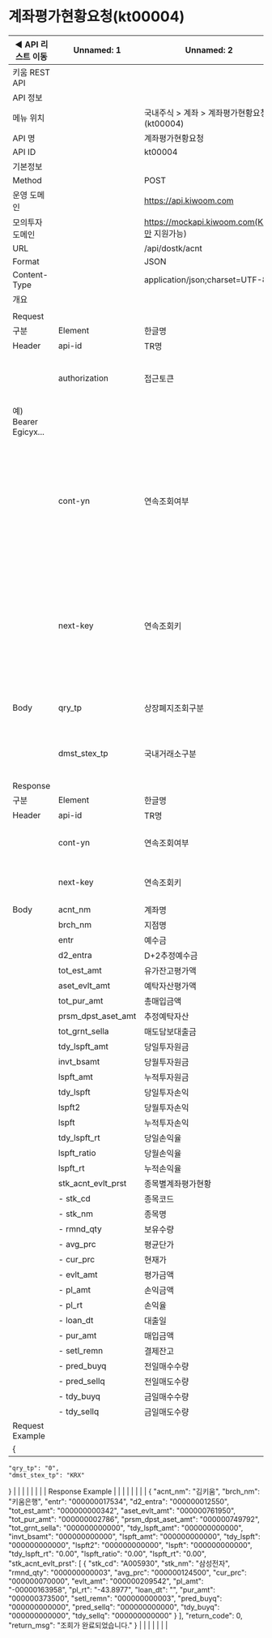 # 계좌평가현황요청(kt00004)

| ◀ API 리스트 이동 | Unnamed: 1 | Unnamed: 2 | Unnamed: 3 | Unnamed: 4 | Unnamed: 5 | Unnamed: 6 |
| --- | --- | --- | --- | --- | --- | --- |
| 키움 REST API |  |  |  |  |  |  |
| API 정보 |  |  |  |  |  |  |
| 메뉴 위치 |  | 국내주식 > 계좌 > 계좌평가현황요청(kt00004) |  |  |  |  |
| API 명 |  | 계좌평가현황요청 |  |  |  |  |
| API ID |  | kt00004 |  |  |  |  |
| 기본정보 |  |  |  |  |  |  |
| Method |  | POST |  |  |  |  |
| 운영 도메인 |  | https://api.kiwoom.com |  |  |  |  |
| 모의투자 도메인 |  | https://mockapi.kiwoom.com(KRX만 지원가능) |  |  |  |  |
| URL |  | /api/dostk/acnt |  |  |  |  |
| Format |  | JSON |  |  |  |  |
| Content-Type |  | application/json;charset=UTF-8 |  |  |  |  |
| 개요 |  |  |  |  |  |  |
|  |  |  |  |  |  |  |
| Request |  |  |  |  |  |  |
| 구분 | Element | 한글명 | Type | Required | Length | Description |
| Header | api-id | TR명 | String | Y | 10 |  |
|  | authorization | 접근토큰 | String | Y | 1000 | 토큰 지정시 토큰타입("Bearer") 붙혀서 호출 
 예) Bearer Egicyx... |
|  | cont-yn | 연속조회여부 | String | N | 1 | 응답 Header의 연속조회여부값이 Y일 경우 다음데이터 요청시 응답 Header의 cont-yn값 세팅 |
|  | next-key | 연속조회키 | String | N | 50 | 응답 Header의 연속조회여부값이 Y일 경우 다음데이터 요청시 응답 Header의 next-key값 세팅 |
| Body | qry_tp | 상장폐지조회구분 | String | Y | 1 | 0:전체, 1:상장폐지종목제외 |
|  | dmst_stex_tp | 국내거래소구분 | String | Y | 6 | KRX:한국거래소,NXT:넥스트트레이드 |
| Response |  |  |  |  |  |  |
| 구분 | Element | 한글명 | Type | Required | Length | Description |
| Header | api-id | TR명 | String | Y | 10 |  |
|  | cont-yn | 연속조회여부 | String | N | 1 | 다음 데이터가 있을시 Y값 전달 |
|  | next-key | 연속조회키 | String | N | 50 | 다음 데이터가 있을시 다음 키값 전달 |
| Body | acnt_nm | 계좌명 | String | N | 30 |  |
|  | brch_nm | 지점명 | String | N | 30 |  |
|  | entr | 예수금 | String | N | 12 |  |
|  | d2_entra | D+2추정예수금 | String | N | 12 |  |
|  | tot_est_amt | 유가잔고평가액 | String | N | 12 |  |
|  | aset_evlt_amt | 예탁자산평가액 | String | N | 12 |  |
|  | tot_pur_amt | 총매입금액 | String | N | 12 |  |
|  | prsm_dpst_aset_amt | 추정예탁자산 | String | N | 12 |  |
|  | tot_grnt_sella | 매도담보대출금 | String | N | 12 |  |
|  | tdy_lspft_amt | 당일투자원금 | String | N | 12 |  |
|  | invt_bsamt | 당월투자원금 | String | N | 12 |  |
|  | lspft_amt | 누적투자원금 | String | N | 12 |  |
|  | tdy_lspft | 당일투자손익 | String | N | 12 |  |
|  | lspft2 | 당월투자손익 | String | N | 12 |  |
|  | lspft | 누적투자손익 | String | N | 12 |  |
|  | tdy_lspft_rt | 당일손익율 | String | N | 12 |  |
|  | lspft_ratio | 당월손익율 | String | N | 12 |  |
|  | lspft_rt | 누적손익율 | String | N | 12 |  |
|  | stk_acnt_evlt_prst | 종목별계좌평가현황 | LIST | N |  |  |
|  | - stk_cd | 종목코드 | String | N | 12 |  |
|  | - stk_nm | 종목명 | String | N | 30 |  |
|  | - rmnd_qty | 보유수량 | String | N | 12 |  |
|  | - avg_prc | 평균단가 | String | N | 12 |  |
|  | - cur_prc | 현재가 | String | N | 12 |  |
|  | - evlt_amt | 평가금액 | String | N | 12 |  |
|  | - pl_amt | 손익금액 | String | N | 12 |  |
|  | - pl_rt | 손익율 | String | N | 12 |  |
|  | - loan_dt | 대출일 | String | N | 10 |  |
|  | - pur_amt | 매입금액 | String | N | 12 |  |
|  | - setl_remn | 결제잔고 | String | N | 12 |  |
|  | - pred_buyq | 전일매수수량 | String | N | 12 |  |
|  | - pred_sellq | 전일매도수량 | String | N | 12 |  |
|  | - tdy_buyq | 금일매수수량 | String | N | 12 |  |
|  | - tdy_sellq | 금일매도수량 | String | N | 12 |  |
| Request Example |  |  |  |  |  |  |
| {
    "qry_tp": "0",
    "dmst_stex_tp": "KRX"
} |  |  |  |  |  |  |
| Response Example |  |  |  |  |  |  |
| {
    "acnt_nm": "김키움",
    "brch_nm": "키움은행",
    "entr": "000000017534",
    "d2_entra": "000000012550",
    "tot_est_amt": "000000000342",
    "aset_evlt_amt": "000000761950",
    "tot_pur_amt": "000000002786",
    "prsm_dpst_aset_amt": "000000749792",
    "tot_grnt_sella": "000000000000",
    "tdy_lspft_amt": "000000000000",
    "invt_bsamt": "000000000000",
    "lspft_amt": "000000000000",
    "tdy_lspft": "000000000000",
    "lspft2": "000000000000",
    "lspft": "000000000000",
    "tdy_lspft_rt": "0.00",
    "lspft_ratio": "0.00",
    "lspft_rt": "0.00",
    "stk_acnt_evlt_prst": [
        {
            "stk_cd": "A005930",
            "stk_nm": "삼성전자",
            "rmnd_qty": "000000000003",
            "avg_prc": "000000124500",
            "cur_prc": "000000070000",
            "evlt_amt": "000000209542",
            "pl_amt": "-00000163958",
            "pl_rt": "-43.8977",
            "loan_dt": "",
            "pur_amt": "000000373500",
            "setl_remn": "000000000003",
            "pred_buyq": "000000000000",
            "pred_sellq": "000000000000",
            "tdy_buyq": "000000000000",
            "tdy_sellq": "000000000000"
        }
    ],
    "return_code": 0,
    "return_msg": "조회가 완료되었습니다."
} |  |  |  |  |  |  |
